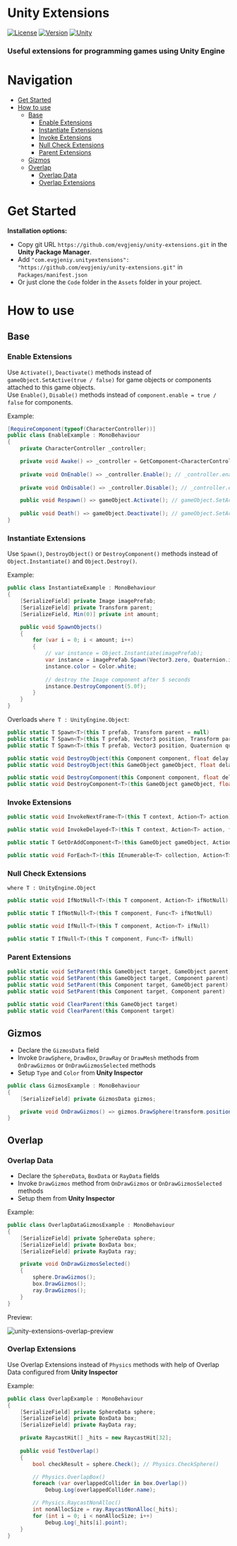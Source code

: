 # Unity Extensions
[![License](https://img.shields.io/github/license/evgjeniy/unity-extensions?color=318CE7&style=flat-square)](LICENSE.md)
[![Version](https://img.shields.io/github/package-json/v/evgjeniy/unity-extensions?color=318CE7&style=flat-square)](package.json)
[![Unity](https://img.shields.io/badge/Unity-2019.1+-2296F3.svg?color=318CE7&style=flat-square)](https://unity.com/)

<h3>Useful extensions for programming games using Unity Engine</h3>

# Navigation
- [Get Started](#get-started)
- [How to use](#how-to-use)
  - [Base](#base)
    - [Enable Extensions](#enable-extensions)
    - [Instantiate Extensions](#instantiate-extensions)
    - [Invoke Extensions](#invoke-extensions)
    - [Null Check Extensions](#null-check-extensions)
    - [Parent Extensions](#base-unity-extensions)
  - [Gizmos](#gizmos)
  - [Overlap](#overlap)
    - [Overlap Data](#overlap-data)
    - [Overlap Extensions](#overlap-extensions)

# Get Started
**Installation options:**
- Copy git URL `https://github.com/evgjeniy/unity-extensions.git` in the **Unity Package Manager**.
- Add `"com.evgjeniy.unityextensions": "https://github.com/evgjeniy/unity-extensions.git"` in `Packages/manifest.json`
- Or just clone the `Code` folder in the `Assets` folder in your project.
# How to use
## Base
### Enable Extensions
Use `Activate()`, `Deactivate()` methods instead of `gameObject.SetActive(true / false)` for game objects or components attached to this game objects.  
Use `Enable()`, `Disable()` methods instead of `component.enable = true / false` for components.

Example:
```csharp
[RequireComponent(typeof(CharacterController))]
public class EnableExample : MonoBehaviour
{
    private CharacterController _controller;

    private void Awake() => _controller = GetComponent<CharacterController>();
    
    private void OnEnable() => _controller.Enable(); // _controller.enable = true;
    
    private void OnDisable() => _controller.Disable(); // _controller.enable = false;

    public void Respawn() => gameObject.Activate(); // gameObject.SetActive(true);
    
    public void Death() => gameObject.Deactivate(); // gameObject.SetActive(false);
}
```
### Instantiate Extensions
Use `Spawn()`, `DestroyObject()` or `DestroyComponent()` methods instead of `Object.Instantiate()` and `Object.Destroy()`.

Example:
```csharp
public class InstantiateExample : MonoBehaviour
{
    [SerializeField] private Image imagePrefab;
    [SerializeField] private Transform parent;
    [SerializeField, Min(0)] private int amount;

    public void SpawnObjects()
    {
        for (var i = 0; i < amount; i++)
        {
            // var instance = Object.Instantiate(imagePrefab);
            var instance = imagePrefab.Spawn(Vector3.zero, Quaternion.identity, parent);
            instance.color = Color.white;
            
            // destroy the Image component after 5 seconds
            instance.DestroyComponent(5.0f);
        }
    }
}
```
Overloads `where T : UnityEngine.Object`:
```csharp
public static T Spawn<T>(this T prefab, Transform parent = null)
public static T Spawn<T>(this T prefab, Vector3 position, Transform parent = null)
public static T Spawn<T>(this T prefab, Vector3 position, Quaternion quaternion, Transform parent = null)

public static void DestroyObject(this Component component, float delay = 0.0f)
public static void DestroyObject(this GameObject gameObject, float delay = 0.0f)

public static void DestroyComponent(this Component component, float delay = 0.0f)
public static void DestroyComponent<T>(this GameObject gameObject, float delay = 0.0f)
```
### Invoke Extensions
```csharp
public static void InvokeNextFrame<T>(this T context, Action<T> action) where T : MonoBehaviour

public static void InvokeDelayed<T>(this T context, Action<T> action, float delay) where T : MonoBehaviour

public static T GetOrAddComponent<T>(this GameObject gameObject, Action<T> setupAction = null) where T : Component

public static void ForEach<T>(this IEnumerable<T> collection, Action<T> action)
```
### Null Check Extensions
`where T : UnityEngine.Object`
```csharp
public static void IfNotNull<T>(this T component, Action<T> ifNotNull)

public static T IfNotNull<T>(this T component, Func<T> ifNotNull)

public static void IfNull<T>(this T component, Action<T> ifNull)

public static T IfNull<T>(this T component, Func<T> ifNull)
```
### Parent Extensions
```csharp
public static void SetParent(this GameObject target, GameObject parent)
public static void SetParent(this GameObject target, Component parent)
public static void SetParent(this Component target, GameObject parent)
public static void SetParent(this Component target, Component parent)
    
public static void ClearParent(this GameObject target)
public static void ClearParent(this Component target)
```
## Gizmos
- Declare the `GizmosData` field
- Invoke `DrawSphere`, `DrawBox`, `DrawRay` or `DrawMesh` methods from `OnDrawGizmos` or `OnDrawGizmosSelected` methods
- Setup `Type` and `Color` from **Unity Inspector**
```csharp
public class GizmosExample : MonoBehaviour
{
    [SerializeField] private GizmosData gizmos;

    private void OnDrawGizmos() => gizmos.DrawSphere(transform.position, 0.25f);
}
```
## Overlap
### Overlap Data
- Declare the `SphereData`, `BoxData` or `RayData` fields
- Invoke `DrawGizmos` method from `OnDrawGizmos` or `OnDrawGizmosSelected` methods
- Setup them from **Unity Inspector**

Example:
```csharp
public class OverlapDataGizmosExample : MonoBehaviour
{
    [SerializeField] private SphereData sphere;
    [SerializeField] private BoxData box;
    [SerializeField] private RayData ray;

    private void OnDrawGizmosSelected()
    {
        sphere.DrawGizmos();
        box.DrawGizmos();
        ray.DrawGizmos();
    }
}
```
Preview:

![unity-extensions-overlap-preview](https://github.com/evgjeniy/unity-extensions/assets/90873710/a879b048-a3c1-40b3-a3b3-6b1dfc016a93)

### Overlap Extensions
Use Overlap Extensions instead of `Physics` methods with help of Overlap Data configured from **Unity Inspector**

Example:
```csharp
public class OverlapExample : MonoBehaviour
{
    [SerializeField] private SphereData sphere;
    [SerializeField] private BoxData box;
    [SerializeField] private RayData ray;

    private RaycastHit[] _hits = new RaycastHit[32];
    
    public void TestOverlap()
    {
        bool checkResult = sphere.Check(); // Physics.CheckSphere()

        // Physics.OverlapBox()
        foreach (var overlappedCollider in box.Overlap())
            Debug.Log(overlappedCollider.name);

        // Physics.RaycastNonAlloc()
        int nonAllocSize = ray.RaycastNonAlloc(_hits);
        for (int i = 0; i < nonAllocSize; i++)
            Debug.Log(_hits[i].point);
    }
}
```